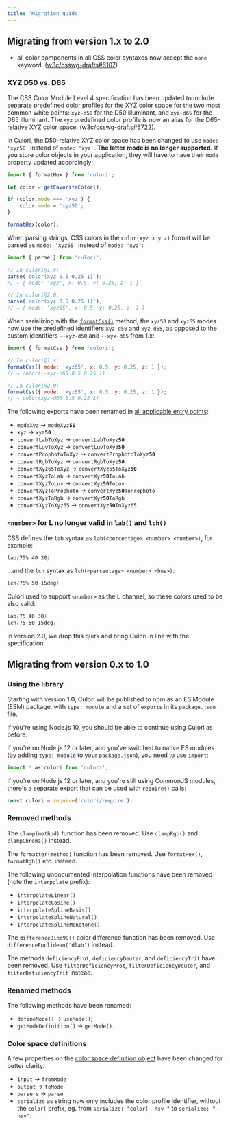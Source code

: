 ```yaml
---
title: 'Migration guide'
---
```


## Migrating from version 1.x to 2.0

* all color components in all CSS color syntaxes now accept the `none` keyword. ([w3c/csswg-drafts#6107](https://github.com/w3c/csswg-drafts/issues/6107))

### XYZ D50 vs. D65

The CSS Color Module Level 4 specification has been updated to include separate predefined color profiles for the XYZ color space for the two most common white points: `xyz-d50` for the D50 illuminant, and `xyz-d65` for the D65 illuminant. The `xyz` predefined color profile is now an alias for the D65-relative XYZ color space. ([w3c/csswg-drafts#6722](https://github.com/w3c/csswg-drafts/issues/6722)). 

In Culori, the D50-relative XYZ color space has been changed to use `mode: 'xyz50'` instead of `mode: 'xyz'`. __The latter mode is no longer supported.__ If you store color objects in your application, they will have to have their `mode` property updated accordingly:

```js
import { formatHex } from 'culori';

let color = getFavoriteColor();

if (color.mode === 'xyz') {
	color.mode = 'xyz50';
}

formatHex(color);
```

When parsing strings, CSS colors in the `color(xyz x y z)` format will be parsed as `mode: 'xyz65'` instead of `mode: 'xyz'`:

```js
import { parse } from 'culori';

// In culori@1.x:
parse('color(xyz 0.5 0.25 1)');
// ⇒ { mode: 'xyz', x: 0.5, y: 0.25, z: 1 }

// In culori@2.0:
parse('color(xyz 0.5 0.25 1)');
// ⇒ { mode: 'xyz65', x: 0.5, y: 0.25, z: 1 }
```

When serializing with the [`formatCss()`](/api#formatCss) method, the `xyz50` and `xyz65` modes now use the predefined identifiers `xyz-d50` and `xyz-d65`, as opposed to the custom identifiers `--xyz-d50` and `--xyx-d65` from 1.x:

```js
import { formatCss } from 'culori';

// In culori@1.x:
formatCss({ mode: 'xyz65', x: 0.5, y: 0.25, z: 1 });
// ⇒ color(--xyz-d65 0.5 0.25 1)

// In culori@2.0:
formatCss({ mode: 'xyz65', x: 0.5, y: 0.25, z: 1 });
// ⇒ color(xyz-d65 0.5 0.25 1)
```

The following exports have been renamed in [all applicable entry points](/guides/tree-shaking):

* <code>modeXyz</code> → <code>modeXyz<strong>50</strong></code>
* <code>xyz</code> → <code>xyz<strong>50</strong></code>
* <code>convertLabToXyz</code> → <code>convertLabToXyz<strong>50</strong></code>
* <code>convertLuvToXyz</code> → <code>convertLuvToXyz<strong>50</strong></code>
* <code>convertProphotoToXyz</code> → <code>convertProphotoToXyz<strong>50</strong></code>
* <code>convertRgbToXyz</code> → <code>convertRgbToXyz<strong>50</strong></code>
* <code>convertXyz65ToXyz</code> → <code>convertXyz65ToXyz<strong>50</strong></code>
* <code>convertXyzToLab</code> → <code>convertXyz<strong>50</strong>ToLab</code>
* <code>convertXyzToLuv</code> → <code>convertXyz<strong>50</strong>ToLuv</code>
* <code>convertXyzToProphoto</code> → <code>convertXyz<strong>50</strong>ToProphoto</code>
* <code>convertXyzToRgb</code> → <code>convertXyz<strong>50</strong>ToRgb</code>
* <code>convertXyzToXyz65</code> → <code>convertXyz<strong>50</strong>ToXyz65</code>

### `<number>` for L no longer valid in `lab()` and `lch()`

CSS defines the `lab` syntax as `lab(<percentage> <number> <number>)`, for example:

```css
lab(75% 40 30)
```

...and the `lch` syntax as `lch(<percentage> <number> <hue>)`:

```css
lch(75% 50 15deg)
```

Culori used to support `<number>` as the L channel, so these colors used to be also valid:

```css
lab(75 40 30)
lch(75 50 15deg)
```

In version 2.0, we drop this quirk and bring Culori in line with the specification.


## Migrating from version 0.x to 1.0

### Using the library

Starting with version 1.0, Culori will be published to npm as an ES Module (ESM) package, with `type: module` and a set of `exports` in its `package.json` file.

If you're using Node.js 10, you should be able to continue using Culori as before. 

If you're on Node.js 12 or later, and you've switched to native ES modules (by adding `type: module` to your `package.json`), you need to use `import`:

```js
import * as culori from 'culori';
```

If you're on Node.js 12 or later, and you're still using CommonJS modules, there's a separate export that can be used with `require()` calls:

```js
const culori = require('culori/require');
```

### Removed methods

The `clamp(method)` function has been removed. Use `clampRgb()` and `clampChroma()` instead.

The `formatter(method)` function has been removed. Use `formatHex()`, `formatRgb()` etc. instead.

The following undocumented interpolation functions have been removed (note the `interpolate` prefix):

-   `interpolateLinear()`
-   `interpolateCosine()`
-   `interpolateSplineBasis()`
-   `interpolateSplineNatural()`
-   `interpolateSplineMonotone()`

The `differenceDino99()` color difference function has been removed. Use `differenceEuclidean('dlab')` instead.

The methods `deficiencyProt`, `deficiencyDeuter`, and `deficiencyTrit` have been removed. Use `filterDeficiencyProt`, `filterDeficiencyDeuter`, and `filterDeficiencyTrit` instead.

### Renamed methods

The following methods have been renamed:

-   `defineMode()` → `useMode()`;
-   `getModeDefinition()` → `getMode()`.

### Color space definitions

A few properties on the [color space definition object](/api#color-space-def) have been changed for better clarity.

-   `input` → `fromMode`
-   `output` → `toMode`
-   `parsers` → `parse`
-   `serialize` as string now only includes the color profile identifier, without the `color(` prefix, eg. from `serialize: "color(--hsv "` to `serialize: "--hsv"`.
